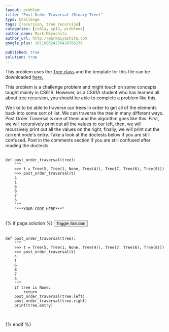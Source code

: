 ```yaml
---
layout: problem
title: "Post Order Traversal (Binary Tree)"
type: Challenge
tags: [recursion, tree recursion]
categories: [cs61a, sp13, problems]
author_name: Mark Miyashita
author_url: http://markmiyashita.com
google_plus: 101180624276428786239

published: true
solution: true
---
```

<p>
  This problem uses the <a href="http://markmiyashita.com/cs61a/code/tree_recursion/tree.py">Tree class</a> and the template for this file can be downloaded <a href="http://markmiyashita.com/cs61a/code/tree_recursion/post_order_traversal.py">here.</a>
</p>

<p>
  This problem is a challenge problem and might touch on some concepts taught mainly in CS61B. However, as a CS61A student who has learned all about tree recursion, you should be able to complete a problem like this.
</p>

<p>
  We like to be able to traverse our trees in order to get all of the elements back into some sort of list. We can traverse the tree in many different ways. Post Order Traversal is one of them and the algorithm goes like this. First, we will recursively print out all the values to our left, then, we will recursively print out all the values on the right, finally, we will print out the current node's entry. Take a look at the doctests below if you are still confused. Post in the comments section if you are still confused after reading the doctests.
</p>

<pre>
  <code class="prettyprint">
def post_order_traversal(tree):
    """
    >>> t = Tree(5, Tree(1, None, Tree(4)), Tree(7, Tree(6), Tree(8)))
    >>> post_order_traversal(t)
    4
    1
    6
    8
    7
    5
    """
    "***YOUR CODE HERE***"
  </code>
</pre>

{% if page.solution %}
<button onclick="toggleSolution()">Toggle Solution</button>

<div class="solution">
  <pre>
    <code class="prettyprint">
def post_order_traversal(tree):
    """
    >>> t = Tree(5, Tree(1, None, Tree(4)), Tree(7, Tree(6), Tree(8)))
    >>> post_order_traversal(t)
    4
    1
    6
    8
    7
    5
    """
    if tree is None:
        return
    post_order_traversal(tree.left)
    post_order_traversal(tree.right)
    print(tree.entry)
    </code>
  </pre>
  
  <p>
    
  </p>
</div>
{% endif %}
